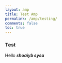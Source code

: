 ```yaml
---
layout: amp
title: Test Amp
permalink: /amp/testing/
comments: false
toc: true
---
```




### Test
Hello ***shoaiyb sysa***
